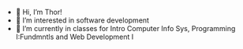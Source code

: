 - 👋 Hi, I’m Thor!
- 👀 I’m interested in software development
- 🌱 I’m currently in classes for  Intro Computer Info Sys, Programming I:Fundmntls and Web Development I

<!---
ThorAronson/ThorAronson is a ✨ special ✨ repository because its `README.md` (this file) appears on your GitHub profile.
You can click the Preview link to take a look at your changes.
--->
